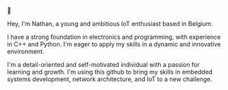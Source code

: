 🤖

Hey, I'm Nathan, a young and ambitious IoT enthusiast based in Belgium.

I have a strong foundation in electronics and programming, with experience in C++ and Python. I'm eager to apply my skills in a dynamic and innovative environment.

I'm a detail-oriented and self-motivated individual with a passion for learning and growth. I'm using this github to bring my skills in embedded systems development, network architecture, and IoT to a new challenge.


